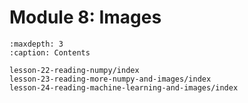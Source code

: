 # Module 8: Images

```{toctree}
:maxdepth: 3
:caption: Contents

lesson-22-reading-numpy/index
lesson-23-reading-more-numpy-and-images/index
lesson-24-reading-machine-learning-and-images/index
```
